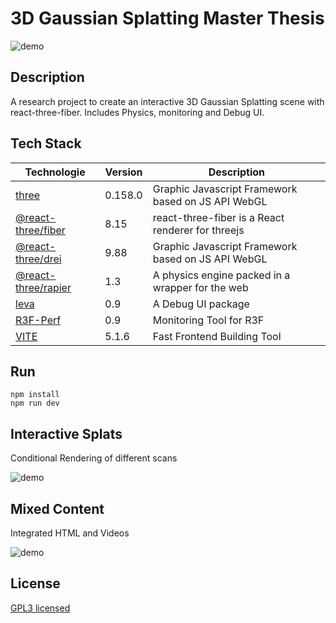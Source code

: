 # 3D Gaussian Splatting Master Thesis
![demo](public/assets/demo_1.gif)
## Description
A research project to create an interactive 3D Gaussian Splatting scene with react-three-fiber. Includes Physics, monitoring and Debug UI.

## Tech Stack

| Technologie                                                       | Version | Description                                        |
|-------------------------------------------------------------------|---------|----------------------------------------------------|
| [three](https://threejs.org/)                                     | 0.158.0 | Graphic Javascript Framework based on JS API WebGL |
| [@react-three/fiber](https://github.com/pmndrs/react-three-fiber) | 8.15    | react-three-fiber is a React renderer for threejs  |
| [@react-three/drei](https://github.com/pmndrs/drei)               | 9.88    | Graphic Javascript Framework based on JS API WebGL |
| [@react-three/rapier](https://github.com/pmndrs/react-three-rapier)| 1.3     | A physics engine packed in a wrapper for the web  |
| [leva](https://github.com/pmndrs/leva)                            | 0.9     | A Debug UI package                                 |
| [R3F-Perf](https://www.npmjs.com/package/r3f-perf)                            | 0.9     | Monitoring Tool for R3F                |
| [VITE](https://vitejs.dev/)                                       | 5.1.6   | Fast Frontend Building Tool                        |


## Run

```
npm install
npm run dev
```

## Interactive Splats
Conditional Rendering of different scans

![demo](public/assets/demo_2.gif)

## Mixed Content
Integrated HTML and Videos

![demo](public/assets/demo_3.gif)


## License
[GPL3 licensed](LICENSE)
